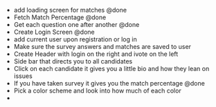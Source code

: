 - add loading screen for matches @done
- Fetch Match Percentage @done
- Get each question one after another @done
- Create Login Screen @done
- add current user upon registration or log in 
- Make sure the survey answers and matches are saved to user
- Create Header with login on the right and ivote on the left 
- Side bar that directs you to all candidates 
- Click on each candidate it gives you a little bio and how they lean on issues
- If you have taken survey it gives you the match percentage @done
- Pick a color scheme and look into how much of each color
-


